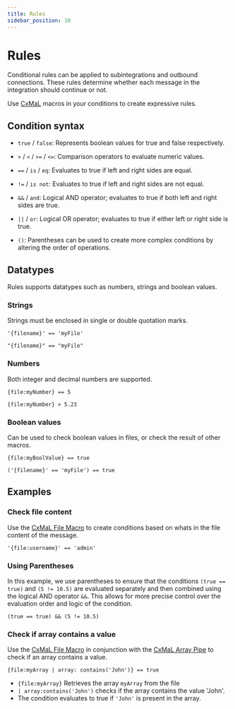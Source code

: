 ```yaml
---
title: Rules
sidebar_position: 10
---
```


# Rules

Conditional rules can be applied to subintegrations and outbound connections. These rules determine whether each message in the integration should continue or not.

Use [CxMaL](/integrations/cxmal/connxio-macro-language) macros in your conditions to create expressive rules.

## Condition syntax

* `true` / `false`: Represents boolean values for true and false respectively.

* `>` / `<` / `>=` / `<=`: Comparison operators to evaluate numeric values.

* `==` / `is` / `eq`: Evaluates to true if left and right sides are equal.

* `!=` / `is not`: Evaluates to true if left and right sides are not equal.

* `&&` / `and`: Logical AND operator; evaluates to true if both left and right sides are true.

* `||` / `or`: Logical OR operator; evaluates to true if either left or right side is true.

* `()`: Parentheses can be used to create more complex conditions by altering the order of operations.

## Datatypes

Rules supports datatypes such as numbers, strings and boolean values.

### Strings

Strings must be enclosed in single or double quotation marks.

```
'{filename}' == 'myFile'
```
```
"{filename}" == "myFile"
```

### Numbers
Both integer and decimal numbers are supported.
```
{file:myNumber} == 5
```
```
{file:myNumber} > 5.23
```

### Boolean values

Can be used to check boolean values in files, or check the result of other macros.
```
{file:myBoolValue} == true
```

```
('{filename}' == 'myFile') == true
```

## Examples

### Check file content

Use the [CxMaL File Macro](/integrations/cxmal/macros/file.md) to create conditions based on whats in the file content of the message.

```
'{file:username}' == 'admin'
```


### Using Parentheses

In this example, we use parentheses to ensure that the conditions `(true == true)` and `(5 != 10.5)` are evaluated separately and then combined using the logical AND operator `&&`. This allows for more precise control over the evaluation order and logic of the condition.
```
(true == true) && (5 != 10.5)
```

### Check if array contains a value

Use the [CxMaL File Macro](/integrations/cxmal/macros/file.md) in conjunction with the [CxMaL Array Pipe](/integrations/cxmal/pipes/array.md) to check if an array contains a value.

```
{file:myArray | array: contains('John')} == true
```

* ```{file:myArray}``` Retrieves the array ```myArray``` from the file
* ```| array:contains('John')``` checks if the array contains the value 'John'.
* The condition evaluates to true if ```'John'``` is present in the array.
